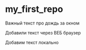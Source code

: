 ﻿# my_first_repo

Важный текст про дождь за окном

Добавили текст через ВЕБ браузер

Добавим текст локально

